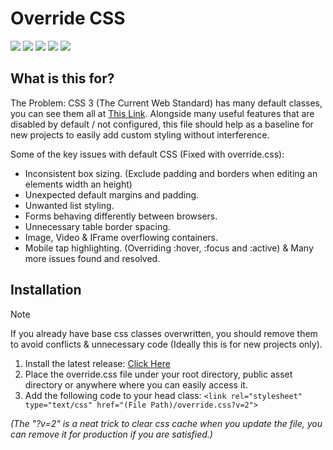 # Override CSS
![](https://img.shields.io/github/stars/tristanbudd/override-css.svg) ![](https://img.shields.io/github/forks/tristanbudd/override-css.svg) ![](https://img.shields.io/github/tag/tristanbudd/override-css.svg) ![](https://img.shields.io/github/release/tristanbudd/override-css.svg) ![](https://img.shields.io/github/issues/tristanbudd/override-css.svg)

## What is this for?
The Problem: CSS 3 (The Current Web Standard) has many default classes, you can see them all at [This Link](https://www.w3schools.com/cssref/css_default_values.php "This Link"). Alongside many useful features that are disabled by default / not configured, this file should help as a baseline for new projects to easily add custom styling without interference.

Some of the key issues with default CSS (Fixed with override.css):
- Inconsistent box sizing. (Exclude padding and borders when editing an elements width an height)
- Unexpected default margins and padding.
- Unwanted list styling.
- Forms behaving differently between browsers.
- Unnecessary table border spacing.
- Image, Video & IFrame overflowing containers.
- Mobile tap highlighting. (Overriding :hover, :focus and :active)
& Many more issues found and resolved.

## Installation
> [!NOTE]
> If you already have base css classes overwritten, you should remove them to avoid conflicts & unnecessary code (Ideally this is for new projects only).

1. Install the latest release: [Click Here](https://github.com/tristanbudd/override-css/releases/ "Click Here")
2. Place the override.css file under your root directory, public asset directory or anywhere where you can easily access it.
3. Add the following code to your head class:
`<link rel="stylesheet" type="text/css" href="(File Path)/override.css?v=2">`

*(The "?v=2" is a neat trick to clear css cache when you update the file, you can remove it for production if you are satisfied.)*
